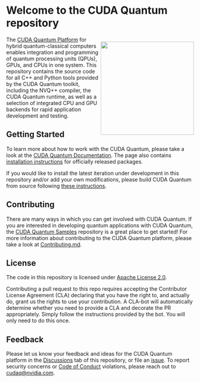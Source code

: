 # Welcome to the CUDA Quantum repository

<div>
    <p style="float: right;"><img src="https://developer.nvidia.com/sites/default/files/akamai/nvidia-cuquantum-icon.svg" width="250"/></p>
</div>

The [CUDA Quantum Platform](https://developer.nvidia.com/cudaq) for hybrid
quantum-classical computers enables integration and programming of quantum
processing units (QPUs), GPUs, and CPUs in one system. This repository contains
the source code for all C++ and Python tools provided by the CUDA Quantum
toolkit, including the NVQ++ compiler, the CUDA Quantum runtime, as well as a
selection of integrated CPU and GPU backends for rapid application development
and testing.

## Getting Started

To learn more about how to work with the CUDA Quantum, please take a look at the
[CUDA Quantum Documentation][cudaq_docs]. The page also contains [installation
instructions][official_install] for officially released packages.

If you would like to install the latest iteration under development in this
repository and/or add your own modifications, please build CUDA Quantum from
source following [these instructions](./Building.md).

[cudaq_docs]: https://developer.nvidia.com/cudaq
[official_install]: todo

## Contributing

There are many ways in which you can get involved with CUDA Quantum. If you are
interested in developing quantum applications with CUDA Quantum, the [CUDA
Quantum Samples][cudaq_samples] repository is a great place to get started! For
more information about contributing to the CUDA Quantum platform, please take a
look at [Contributing.md](./Contributing.md).

[cudaq_samples]: todo

## License

The code in this repository is licensed under [Apache License 2.0](./LICENSE).

Contributing a pull request to this repo requires accepting the Contributor
License Agreement (CLA) declaring that you have the right to, and actually do,
grant us the rights to use your contribution. A CLA-bot will automatically
determine whether you need to provide a CLA and decorate the PR appropriately.
Simply follow the instructions provided by the bot. You will only need to do
this once.

## Feedback

Please let us know your feedback and ideas for the CUDA Quantum platform in the
[Discussions](https://github.com/NVIDIA/cudaq/discussions) tab of this
repository, or file an [issue](https://github.com/NVIDIA/cudaq/issues). To
report security concerns or [Code of Conduct](./Code_of_Conduct.md) violations,
please reach out to [cudaq@nvidia.com](mailto:cudaq@nvidia.com).
